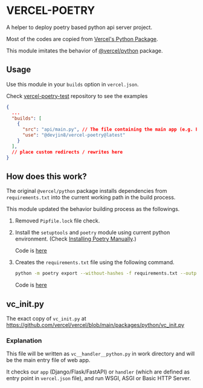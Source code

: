 # VERCEL-POETRY

A helper to deploy poetry based python api server project.

Most of the codes are copied from [Vercel's Python Package](https://github.com/vercel/vercel/tree/main/packages/python).

This module imitates the behavior of [@vercel/python](https://www.npmjs.com/package/@vercel/python) package.

## Usage

Use this module in your `builds` option in `vercel.json`.

Check [vercel-poetry-test](https://github.com/zilinj88/vercel-poetry-test/blob/main/vercel.json) repository to see the examples

```json
{
  ...
  "builds": [
    {
      "src": "api/main.py", // The file containing the main app (e.g. FastAPI)
      "use": "@devjin8/vercel-poetry@latest"
    }
  ],
  // place custom redirects / rewrites here
}
```


## How does this work?

The original `@vercel/python` package installs dependencies from `requirements.txt` into the current working path in the build process.

This module updated the behavior building process as the followings.

1. Removed `Pipfile.lock` file check.

2. Install the `setuptools` and `poetry` module using current python environment. (Check [Installing Poetry Manually](https://python-poetry.org/docs/#installing-manually).)
    
    Code is [here](https://github.com/zilinj88/vercel-poetry/blob/d5885db5ed28d9f3f3142f6cd81004d47355a982/src/index.ts#L57-L58)

3. Creates the `requirements.txt` file using the following command.

   ```bash
   python -m poetry export --without-hashes -f requirements.txt --output requirements.txt
   ```

    Code is [here](https://github.com/zilinj88/vercel-poetry/blob/d5885db5ed28d9f3f3142f6cd81004d47355a982/src/index.ts#L60-L72)


## vc_init.py

The exact copy of `vc_init.py` at https://github.com/vercel/vercel/blob/main/packages/python/vc_init.py

### Explanation

This file will be written as `vc__handler__python.py` in work directory and will be the main entry file of web app.

It checks our `app` (Django/Flask/FastAPI) or `handler` (which are defined as entry point in `vercel.json` file), and run WSGI, ASGI or Basic HTTP Server.

